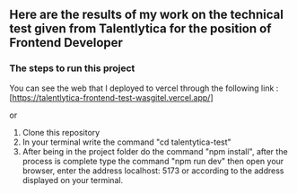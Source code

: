 ## Here are the results of my work on the technical test given from Talentlytica for the position of Frontend Developer

### The steps to run this project

You can see the web that I deployed to vercel through the following link  : [https://talentlytica-frontend-test-wasgitel.vercel.app/]

or 

1. Clone this repository
2. In your terminal write the command "cd talentytica-test"
3. After being in the project folder do the command "npm install", after the process is complete type the command "npm run dev" then open your browser, enter the address localhost: 5173 or according to the address displayed on your terminal.
